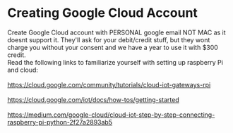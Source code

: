 # __Creating Google Cloud Account__

Create Google Cloud account with PERSONAL google email NOT MAC as it doesnt support it.
They'll ask for your debit/credit stuff, but they wont charge you without your consent and we have a year to use it with $300 credit.
<br />Read the following links to familiarize yourself with setting up raspberry Pi and cloud:<br />
<br />  https://cloud.google.com/community/tutorials/cloud-iot-gateways-rpi<br />
 <br /> https://cloud.google.com/iot/docs/how-tos/getting-started<br />
<br />  https://medium.com/google-cloud/cloud-iot-step-by-step-connecting-raspberry-pi-python-2f27a2893ab5 <br />
  
